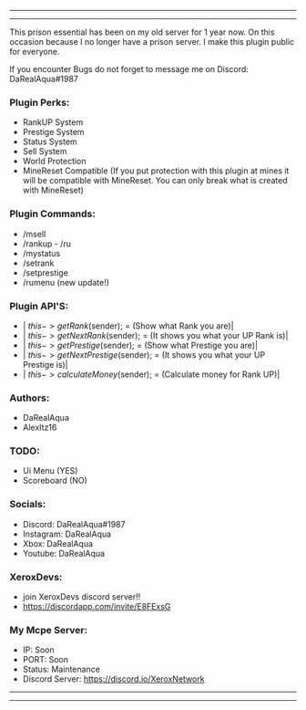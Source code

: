 --------------------------------------------------------------------------------------------------------------------------------
--------------------------------------------------------------------------------------------------------------------------------
This prison essential has been on my old server for 1 year now. 
On this occasion because I no longer have a prison server.
I make this plugin public for everyone.

If you encounter Bugs do not forget to message me on Discord: DaRealAqua#1987

### Plugin Perks:
- RankUP System
- Prestige System
- Status System
- Sell System
- World Protection
- MineReset Compatible (If you put protection with this plugin at mines it will be compatible with MineReset. You can only break what is created with MineReset)

### Plugin Commands:
- /msell
- /rankup - /ru
- /mystatus
- /setrank
- /setprestige
- /rumenu (new update!)

### Plugin API'S:
- | $this->getRank($sender); = (Show what Rank you are)| 
- | $this->getNextRank($sender); = (It shows you what your UP Rank is)| 
- | $this->getPrestige($sender); = (Show what Prestige you are)|
- | $this->getNextPrestige($sender); = (It shows you what your UP Prestige is)|
- | $this->calculateMoney($sender); = (Calculate money for Rank UP)|

### Authors:
- DaRealAqua
- AlexItz16

### TODO:
- Ui Menu (YES)
- Scoreboard (NO)
### Socials:
- Discord: DaRealAqua#1987
- Instagram: DaRealAqua
- Xbox: DaRealAqua
- Youtube: DaRealAqua

### XeroxDevs:
- join XeroxDevs discord server!!
- https://discordapp.com/invite/E8FExsG

### My Mcpe Server:
- IP: Soon
- PORT: Soon
- Status: Maintenance
- Discord Server: https://discord.io/XeroxNetwork
--------------------------------------------------------------------------------------------------------------------------------
--------------------------------------------------------------------------------------------------------------------------------
